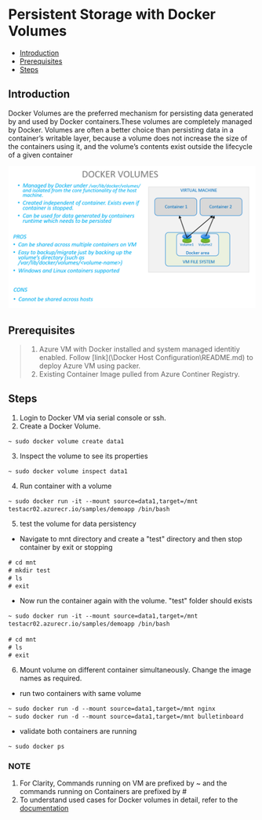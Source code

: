 # Persistent Storage with Docker Volumes

- [Introduction](#Introduction)
- [Prerequisites](#Prerequisites)
- [Steps](#Steps)



## Introduction

Docker Volumes are the preferred mechanism for persisting data generated by and used by Docker containers.These volumes are completely managed by Docker. Volumes are often a better choice than persisting data in a container’s writable layer, because a volume does not increase the size of the containers using it, and the volume’s contents exist outside the lifecycle of a given container

![v](/persistentstorage/dockervolumes/dockervolumes.PNG)

## Prerequisites

> 1. Azure VM with Docker installed and system managed identitiy enabled. Follow [link](\Docker Host Configuration\README.md) to deploy Azure VM using packer.
> 2. Existing Container Image pulled from Azure Continer Registry.

## Steps
1. Login to Docker VM via serial console or ssh.
2. Create a Docker Volume.
```
~ sudo docker volume create data1
```
3. Inspect the volume to see its properties
```
~ sudo docker volume inspect data1
```

4. Run container with a volume
```
~ sudo docker run -it --mount source=data1,target=/mnt testacr02.azurecr.io/samples/demoapp /bin/bash
```

5. test the volume for data persistency

- Navigate to mnt directory and create a "test" directory and then stop container by exit or stopping
```
# cd mnt
# mkdir test
# ls
# exit
```
- Now run the container again with the volume. "test" folder should exists

```
~ sudo docker run -it --mount source=data1,target=/mnt testacr02.azurecr.io/samples/demoapp /bin/bash

# cd mnt
# ls
# exit

```

6. Mount volume on different container simultaneously. Change the image names as required.

- run two containers with same volume
```
~ sudo docker run -d --mount source=data1,target=/mnt nginx
~ sudo docker run -d --mount source=data1,target=/mnt bulletinboard
```
- validate both containers are running
```
~ sudo docker ps
```

### NOTE
1. For Clarity, Commands running on VM are prefixed by ~ and the commands running on Containers are prefixed by #
2. To understand used cases for Docker volumes in detail, refer to the [documentation](https://docs.docker.com/storage/)